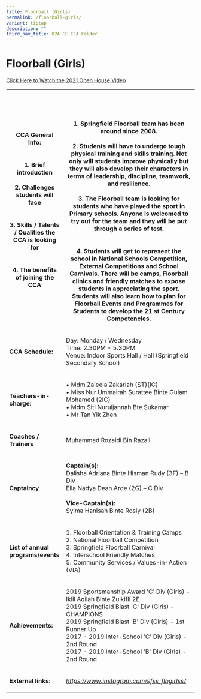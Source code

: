 ```yaml
---
title: Floorball (Girls)
permalink: /floorball-girls/
variant: tiptap
description: ""
third_nav_title: 02A CC CCA Folder
---
```

<h1><strong>Floorball (Girls)</strong></h1>
<p></p>
<p><a href="https://youtu.be/gj1S70I3sJ4" rel="noopener noreferrer nofollow" target="_blank"><u>Click Here to Watch the 2021 Open House Video</u></a>
</p>
<p></p>
<table style="minWidth: 50px">
<colgroup>
<col>
<col>
</colgroup>
<tbody>
<tr>
<th rowspan="1" colspan="1">
<p><strong>CCA General Info:<br><br><br>1. Brief introduction<br><br>2. Challenges students will face<br><br><br>3. Skills / Talents / Qualities the CCA is looking for<br><br><br>4. The benefits of joining the CCA</strong>
</p>
</th>
<th rowspan="1" colspan="1">
<p>
<br>
<br>
<br>1. Springfield Floorball team has been around since 2008.
<br>
<br>2. Students will have to undergo tough physical training and skills training.
Not only will students improve physically but they will also develop their
characters in terms of leadership, discipline, teamwork, and resilience.
<br>
<br>3. The Floorball team is looking for students who have played the sport
in Primary schools. Anyone is welcomed to try out for the team and they
will be put through a series of test.
<br>
<br>
<br>4. Students will get to represent the school in National Schools Competition,
External Competitions and School Carnivals. There will be camps, Floorball
clinics and friendly matches to expose students in appreciating the sport.
Students will also learn how to plan for Floorball Events and Programmes
for Students to develop the 21 st Century Competencies.</p>
</th>
</tr>
<tr>
<td rowspan="1" colspan="1">
<p><strong>CCA Schedule:</strong>
</p>
</td>
<td rowspan="1" colspan="1">
<p>Day: Monday / Wednesday
<br>Time: 2.30PM - 5.30PM
<br>Venue: Indoor Sports Hall / Hall (Springfield Secondary School)</p>
</td>
</tr>
<tr>
<td rowspan="1" colspan="1">
<p><strong>Teachers-in-charge:</strong>
</p>
</td>
<td rowspan="1" colspan="1">
<p>• Mdm Zaleela Zakariah (ST)(IC)
<br>• Miss Nur Ummairah Surattee Binte Gulam Mohamed (2IC)
<br>• Mdm Siti Nuruljannah Bte Sukamar
<br>• Mr Tan Yik Zhen</p>
</td>
</tr>
<tr>
<td rowspan="1" colspan="1">
<p><strong>Coaches / Trainers</strong>
</p>
</td>
<td rowspan="1" colspan="1">
<p>Muhammad Rozaidi Bin Razali</p>
</td>
</tr>
<tr>
<td rowspan="1" colspan="1">
<p><strong>Captaincy</strong>
</p>
</td>
<td rowspan="1" colspan="1">
<p><strong>Captain(s):</strong>
<br>Dalisha Adriana Binte Hisman Rudy (3F) – B Div
<br>Ella Nadya Dean Arde (2G) – C Div
<br>
<br><strong>Vice-Captain(s):</strong>
<br>Syima Hanisah Binte Rosly (2B)</p>
</td>
</tr>
<tr>
<td rowspan="1" colspan="1">
<p><strong>List of annual programs/events</strong>
</p>
</td>
<td rowspan="1" colspan="1">
<p>1. Floorball Orientation &amp; Training Camps
<br>2. National Floorball Competition
<br>3. Springfield Floorball Carnival
<br>4. Interschool Friendly Matches
<br>5. Community Services / Values-in-Action (VIA)</p>
</td>
</tr>
<tr>
<td rowspan="1" colspan="1">
<p><strong>Achievements:</strong>
</p>
</td>
<td rowspan="1" colspan="1">
<p>2019 Sportsmanship Award 'C' Div (Girls) - Iklil Aqilah Binte Zulkifli
2E
<br>2019 Springfield Blast 'C' Div (Girls) - CHAMPIONS
<br>2019 Springfield Blast 'B' Div (Girls) - 1st Runner Up
<br>2017 - 2019 Inter-School 'C' Div (Girls) - 2nd Round
<br>2017 - 2019 Inter-School 'B' Div (Girls) - 2nd Round</p>
</td>
</tr>
<tr>
<td rowspan="1" colspan="1">
<p><strong>External links:</strong>
</p>
</td>
<td rowspan="1" colspan="1">
<p><em><a href="https://youtu.be/gj1S70I3sJ4" rel="noopener noreferrer nofollow" target="_blank"><u>https://www.instagram.com/sfss_flbgirlss/</u></a></em>
</p>
</td>
</tr>
</tbody>
</table>
<p></p>